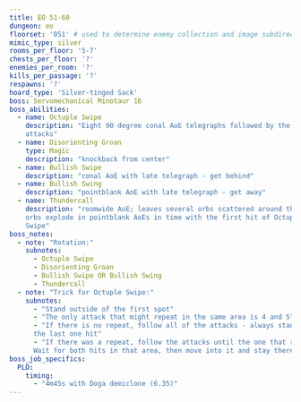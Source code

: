 ```yaml
---
title: EO 51-60
dungeon: eo
floorset: '051' # used to determine enemy collection and image subdirectory
mimic_type: silver
rooms_per_floor: '5-7'
chests_per_floor: '?'
enemies_per_room: '?'
kills_per_passage: '?'
respawns: '?'
hoard_type: 'Silver-tinged Sack'
boss: Servomechanical Minotaur 16
boss_abilities:
  - name: Octuple Swipe
    description: "Eight 90 degree conal AoE telegraphs followed by the actual
    attacks"
  - name: Disorienting Groan
    type: Magic
    description: "knockback from center"
  - name: Bullish Swipe
    description: "conal AoE with late telegraph - get behind"
  - name: Bullish Swing
    description: "pointblank AoE with late telegraph - get away"
  - name: Thundercall
    description: "roomwide AoE; leaves several orbs scattered around the room;
    orbs explode in pointblank AoEs in time with the first hit of Octuple
    Swipe"
boss_notes:
  - note: "Rotation:"
    subnotes:
      - Octuple Swipe
      - Disorienting Groan
      - Bullish Swipe OR Bullish Swing
      - Thundercall
  - note: "Trick for Octuple Swipe:"
    subnotes:
      - "Stand outside of the first spot"
      - "The only attack that might repeat in the same area is 4 and 5"
      - "If there is no repeat, follow all of the attacks - always stand where
      the last one hit"
      - "If there was a repeat, follow the attacks until the one that repeats.
      Wait for both hits in that area, then move into it and stay there"
boss_job_specifics:
  PLD:
    timing:
      - "4m45s with Doga demiclone (6.35)"
---
```

